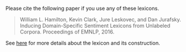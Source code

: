 Please cite the following paper if you use any of these lexicons.

> William L. Hamilton, Kevin Clark, Jure Leskovec, and Dan Jurafsky. Inducing Domain-Specific Sentiment Lexicons from Unlabeled Corpora. Proceedings of EMNLP, 2016.

See [here](https://nlp.stanford.edu/projects/socialsent/) for more details about the lexicon and its construction.
